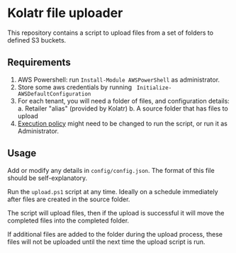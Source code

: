 # Kolatr file uploader

This repository contains a script to upload files from a set of folders to defined S3 buckets.

## Requirements

1. AWS Powershell: run `Install-Module AWSPowerShell` as administrator.
2. Store some aws credentials by running ` Initialize-AWSDefaultConfiguration`
2. For each tenant, you will need a folder of files, and configuration details:
 a. Retailer "alias" (provided by Kolatr)
 b. A source folder that has files to upload
3. [Execution policy](https://learn.microsoft.com/en-us/powershell/module/microsoft.powershell.security/set-executionpolicy?view=powershell-7.4) might need to be changed to run the script, or run it as Administrator.

## Usage

Add or modify any details in `config/config.json`. The format of this file should be self-explanatory.

Run the `upload.ps1` script at any time. Ideally on a schedule immediately after files are created in the source folder.

The script will upload files, then if the upload is successful it will move the completed files into the completed folder.

If additional files are added to the folder during the upload process, these files will not be uploaded until the next time the upload script is run.



